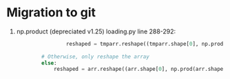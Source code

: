 # Migration to git

1. np.product (depreciated v1.25)
    loading.py line 288-292:
    ```py
                    reshaped = tmparr.reshape((tmparr.shape[0], np.prod(tmparr.shape[1:])))
            
            # Otherwise, only reshape the array
            else:
                reshaped = arr.reshape((arr.shape[0], np.prod(arr.shape[1:])))
    ```

